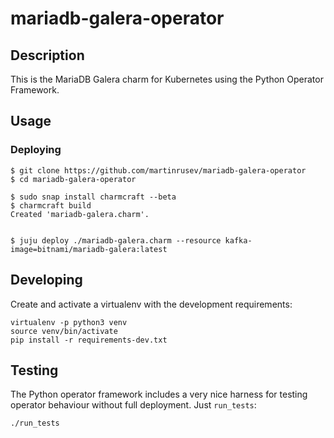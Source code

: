 # mariadb-galera-operator

## Description

This is the MariaDB Galera charm for Kubernetes using the Python Operator Framework.

## Usage


### Deploying

```
$ git clone https://github.com/martinrusev/mariadb-galera-operator
$ cd mariadb-galera-operator

$ sudo snap install charmcraft --beta
$ charmcraft build
Created 'mariadb-galera.charm'.


$ juju deploy ./mariadb-galera.charm --resource kafka-image=bitnami/mariadb-galera:latest
```

## Developing

Create and activate a virtualenv with the development requirements:

```
virtualenv -p python3 venv
source venv/bin/activate
pip install -r requirements-dev.txt
```


## Testing

The Python operator framework includes a very nice harness for testing
operator behaviour without full deployment. Just `run_tests`:

```
./run_tests
```
